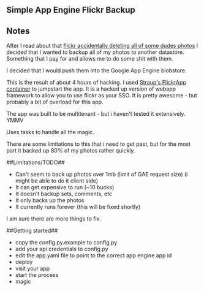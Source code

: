 Simple App Engine Flickr Backup
----


## Notes ##
After I read about that [flickr accidentally deleting all of some dudes photos](http://www.observer.com/2011/tech/flickr-accidentally-deletes-users-4000-photos-and-cant-get-them-back) I decided that I wanted to backup all of my photos to another datastore. Something that I pay for and allows me to do some shit with them. 

I decided that I would push them into the Google App Engine blobstore. 

This is the result of about 4 hours of hacking. I used [Straup's FlickrApp container](https://github.com/straup/gae-flickrapp) to jumpstart the app. It is a hacked up version of webapp framework to allow you to use flickr as your SSO. It is pretty awesome - but probably a bit of overload for this app. 

The app was built to be multitenant - but i haven't tested it extensively. YMMV

Uses tasks to handle all the magic. 

There are some limitations to this that i need to get past, but for the most part it backed up 80% of my photos rather quickly. 

##Limitations/TODO##
* Can't seem to back up photos over 1mb (limit of GAE request size) (i might be able to do it client side)
* It can get expensive to run (~10 bucks)
* It doesn't backup sets, comments, etc 
* It only backs up the photos
* It currently runs forever (this will be fixed shortly)

I am sure there are more things to fix.

##Getting started##
* copy the config.py.example to config.py
* add your api credentials to config.py
* edit the app.yaml file to point to the correct app engine app id
* deploy
* visit your app
* start the process
* magic


